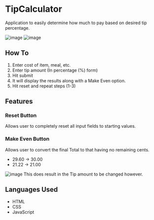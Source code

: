 # TipCalculator
Application to easily determine how much to pay based on desired tip percentage.

![image](https://user-images.githubusercontent.com/60195435/143951519-e9394735-e3fc-44ae-85a8-908c38b953be.png)
![image](https://user-images.githubusercontent.com/60195435/143951613-b4a696cd-6683-409a-8383-9443ccf1b4cd.png)


## How To
1. Enter cost of item, meal, etc.
2. Enter tip amount (In percentage (%) form)
3. Hit submit
4. It will display the results along with a Make Even option.
5. Hit reset and repeat steps (1-3)

## Features
### Reset Button
Allows user to completely reset all input fields to starting values.

### Make Even Button
Allows user to convert the final Total to that having no remaining cents.
- 29.60 -> 30.00 
- 21.22 -> 21.00

![image](https://user-images.githubusercontent.com/60195435/143952282-3169c1af-411f-4b11-a012-1853d2534b4d.png)
This does result in the Tip amount to be changed however.

## Languages Used
- HTML 
- CSS 
- JavaScript
